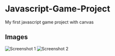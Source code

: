 # Javascript-Game-Project
My first javascript game project with canvas
## Images
![Screenshot 1](https://i.hizliresim.com/quarqv9.PNG)
![Screenshot 2](https://i.hizliresim.com/c9rzi04.PNG)
